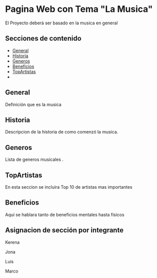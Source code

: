 # Pagina Web con Tema "La Musica"

El Proyecto deberá ser basado en la musica en general 

## Secciones de contenido

- [General](#General)
- [Historia](#Historia)
- [Generos](#Generos)
- [Beneficios](#Beneficios)
- [TopArtistas](#TopArtistas)
-

## General

Definición que es la musica 

## Historia

Descripcion de la historia de como comenzó la musica.

## Generos

Lista de generos musicales .

## TopArtistas

En esta seccion se incluira Top 10 de artistas mas importantes 

## Beneficios

Aquí se hablara tanto de beneficios mentales hasta físicos 

## Asignacion de sección por integrante

Kerena 

Jona

Luis

Marco